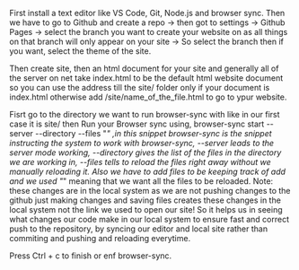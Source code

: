 First install a text editor like VS Code, Git, Node.js and browser sync.
Then we have to go to Github and create a repo -> then got to settings -> Github Pages -> select the 
branch you want to create your website on as all things on that branch will only appear on your site ->
So select the branch then if you want, select the theme of the site.


Then create site, then an html document for your site and generally all of the server on net take 
index.html to be the default html website document so you can use the address till the site/ folder only 
if your document is index.html otherwise add /site/name_of_the_file.html to go to ypur website.

Fisrt go to the directory we want to run browser-sync with like in our first case it is site/ then Run
your Browser sync using, browser-sync start --server --directory --files "*" ,in this snippet 
browser-sync is the snippet instructing the system to work with browser-sync, --server leads to the server 
mode working, --directory gives the list of the files in the directory we are working in, --files tells to 
reload the files right away without we manually reloading it. Also we have to add files to be keeping
track of add and we used "*" meaning that we want all the 
files to be reloaded.
Note: these changes are in the local system as we are not pushing changes to the github just making 
changes and saving files creates these changes in the local system not the link we used to open our site! 
So it helps us in seeing what changes our code make in our local system to ensure fast and correct push to
the repository, by syncing our editor and local site rather than commiting and pushing and reloading
everytime.

Press Ctrl + c to finish or enf browser-sync.